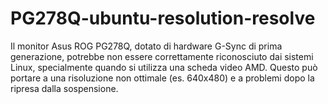 # PG278Q-ubuntu-resolution-resolve
Il monitor Asus ROG PG278Q, dotato di hardware G-Sync di prima generazione, potrebbe non essere correttamente riconosciuto dai sistemi Linux, specialmente quando si utilizza una scheda video AMD. Questo può portare a una risoluzione non ottimale (es. 640x480) e a problemi dopo la ripresa dalla sospensione.
